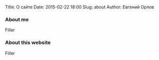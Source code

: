 Title: О сайте
Date: 2015-02-22 18:00
Slug: about
Author: Евгений Орлов

### About me

Filler

### About this website

Filler
